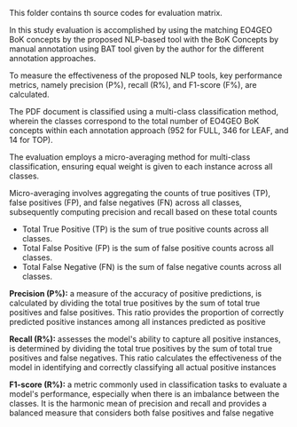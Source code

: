 This folder contains th source codes for evaluation matrix.

In this study evaluation is accomplished by using the matching EO4GEO BoK concepts by the proposed NLP-based tool with the BoK Concepts by manual annotation using BAT tool given by the author for the different annotation approaches.

To measure the effectiveness of the proposed NLP tools, key performance metrics, namely precision (P%), recall (R%), and F1-score (F%), are calculated. 

The PDF document is classified using a multi-class classification method, wherein the classes correspond to the total number of EO4GEO BoK concepts within each annotation approach (952 for FULL, 346 for LEAF, and 14 for TOP). 

The evaluation employs a micro-averaging method for multi-class classification, ensuring equal weight is given to each instance across all classes. 

Micro-averaging involves aggregating the counts of true positives (TP), false positives (FP), and false negatives (FN) across all classes, subsequently computing precision and recall based on these total counts

* Total True Positive (TP) is the sum of true positive counts across all classes.
* Total False Positive (FP) is the sum of false positive counts across all classes.
* Total False Negative (FN) is the sum of false negative counts across all classes.

**Precision (P%):** a measure of the accuracy of positive predictions, is calculated by dividing the total true positives by the sum of total true positives and false positives. 
This ratio provides the proportion of correctly predicted positive instances among all instances predicted as positive 

**Recall (R%):** assesses the model's ability to capture all positive instances, is determined by dividing the total true positives by the sum of total true positives and false negatives. This ratio calculates the effectiveness of the model in identifying and correctly classifying all actual positive instances

**F1-score (R%):**  a metric commonly used in classification tasks to evaluate a model's performance, especially when there is an imbalance between the classes. It is the harmonic mean of precision and recall and provides a balanced measure that considers both false positives and false negative


